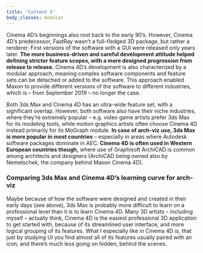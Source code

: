 ```yaml
---
title: 'Content 3'
body_classes: modular
---
```


Cinema 4D’s beginnings also root back to the early 90’s. However, Cinema 4D’s predecessor, FastRay wasn’t a full-fledged 3D package, but rather a renderer. First versions of the software with a GUI were released only years later. **The more business-driven and careful development attitude helped defining stricter feature scopes, with a more designed progression from release to release.** Cinema 4D’s development is also characterized by a modular approach, meaning complex software components and feature sets can be detached or added to the software. This approach enabled Maxon to provide different versions of the software to different industries, which is – from September 2019 –  no longer the case.

Both 3ds Max and Cinema 4D has an ultra-wide feature set, with a significant overlap. However, both software also have their niche industries, where they’re extremely popular – e.g. video game artists prefer 3ds Max for its modeling tools, while motion graphics  artists often choose Cinema 4D instead primarily for its MoGraph module. **In case of arch-viz use, 3ds Max is more popular in most countries** – especially in areas where Autodesk software packages dominate in AEC. **Cinema 4D is often used in Western European countries though,** where use of Graphisoft ArchiCAD is common among architects and designers (ArchiCAD being owned also by Nemetschek, the company behind Maxon Cinema 4D).

### Comparing 3ds Max and Cinema 4D’s learning curve for arch-viz

Maybe because of how the software were designed and created in their early days (see above), 3ds Max is probably more difficult to learn on a professional level than it is to learn Cinema 4D. Many 3D artists – including myself – actually think, Cinema 4D is the easiest professional 3D application to get started with, because of its streamlined user interface, and more logical grouping of its features. What I especially like in Cinema 4D is, that just by studying UI you find almost all of its features usually paired with an icon, and there’s much less going on hidden, behind the scenes.